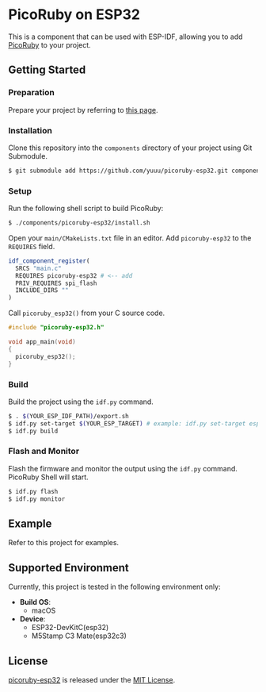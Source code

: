 # PicoRuby on ESP32

This is a component that can be used with ESP-IDF, allowing you to add [PicoRuby](https://github.com/picoruby/picoruby) to your project.

## Getting Started

### Preparation

Prepare your project by referring to [this page](https://docs.espressif.com/projects/esp-idf/en/stable/esp32/get-started/index.html#).

### Installation

Clone this repository into the `components` directory of your project using Git Submodule.

```sh
$ git submodule add https://github.com/yuuu/picoruby-esp32.git components/picoruby-esp32
```

### Setup

Run the following shell script to build PicoRuby:

```sh
$ ./components/picoruby-esp32/install.sh
```

Open your `main/CMakeLists.txt` file in an editor. Add `picoruby-esp32` to the `REQUIRES` field.

```cmake
idf_component_register(
  SRCS "main.c"
  REQUIRES picoruby-esp32 # <-- add
  PRIV_REQUIRES spi_flash
  INCLUDE_DIRS ""
)
```

Call `picoruby_esp32()` from your C source code.

```c
#include "picoruby-esp32.h"

void app_main(void)
{
  picoruby_esp32();
}
```

### Build

Build the project using the `idf.py` command.

```sh
$ . $(YOUR_ESP_IDF_PATH)/export.sh
$ idf.py set-target $(YOUR_ESP_TARGET) # example: idf.py set-target esp32c3
$ idf.py build
```

### Flash and Monitor

Flash the firmware and monitor the output using the `idf.py` command. PicoRuby Shell will start.

```sh
$ idf.py flash
$ idf.py monitor
```

## Example

Refer to this project for examples.

## Supported Environment

Currently, this project is tested in the following environment only:

- **Build OS**:
  - macOS
- **Device**:
  - ESP32-DevKitC(esp32)
  - M5Stamp C3 Mate(esp32c3)

## License

[picoruby-esp32](https://github.com/yuuu/picoruby-esp32) is released under the [MIT License](https://github.com/yuuu/picoruby-esp32/blob/main/LICENSE).
